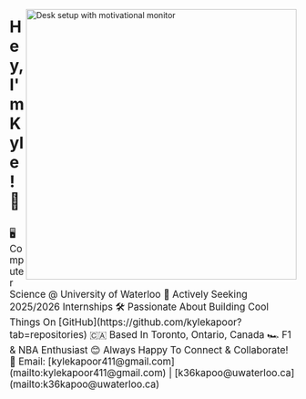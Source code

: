 <p align="left">
  <img src="https://images.unsplash.com/photo-1503437313881-503a91226402?q=80&w=2832&auto=format&fit=crop&ixlib=rb-4.0.3&ixid=M3wxMjA3fDB8MHxwaG90by1wYWdlfHx8fGVufDB8fHx8fA%3D%3D" width="475" alt="Desk setup with motivational monitor" align="right">
</p>

<p style="font-size: 2em; font-weight: bold;">Hey, I'm Kyle! 👋</p>

<p style="font-size: 1.2em;">
  🖥️ Computer Science @ University of Waterloo  
  🚀 Actively Seeking 2025/2026 Internships  
  🛠️ Passionate About Building Cool Things On [GitHub](https://github.com/kylekapoor?tab=repositories)  
  🇨🇦 Based In Toronto, Ontario, Canada  
  🏎️ F1 & NBA Enthusiast  
  😊 Always Happy To Connect & Collaborate!  
  📧 Email: [kylekapoor411@gmail.com](mailto:kylekapoor411@gmail.com) | [k36kapoo@uwaterloo.ca](mailto:k36kapoo@uwaterloo.ca)
</p>
